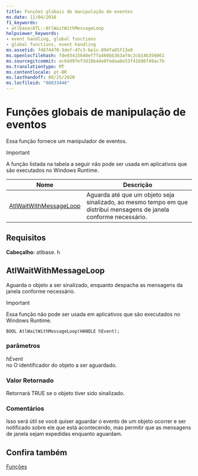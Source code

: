 ```yaml
---
title: Funções globais de manipulação de eventos
ms.date: 11/04/2016
f1_keywords:
- atlbase/ATL::AtlWaitWithMessageLoop
helpviewer_keywords:
- event handling, global functions
- global functions, event handling
ms.assetid: fd674470-3def-47c3-be1c-894fa85f13e8
ms.openlocfilehash: fde93415640ef7fa460bb363af4c3cb14b356061
ms.sourcegitcommit: ec6dd97ef3d10b44e0fedaa8e53f41696f49ac7b
ms.translationtype: MT
ms.contentlocale: pt-BR
ms.lasthandoff: 08/25/2020
ms.locfileid: "88833446"
---
```

# <a name="event-handling-global-functions"></a>Funções globais de manipulação de eventos

Essa função fornece um manipulador de eventos.

> [!IMPORTANT]
> A função listada na tabela a seguir não pode ser usada em aplicativos que são executados no Windows Runtime.

|Nome|Descrição|
|-|-|
|[AtlWaitWithMessageLoop](#atlwaitwithmessageloop)|Aguarda até que um objeto seja sinalizado, ao mesmo tempo em que distribui mensagens de janela conforme necessário.|

## <a name="requirements"></a>Requisitos

**Cabeçalho:** atlbase. h

## <a name="atlwaitwithmessageloop"></a><a name="atlwaitwithmessageloop"></a> AtlWaitWithMessageLoop

Aguarda o objeto a ser sinalizado, enquanto despacha as mensagens da janela conforme necessário.

> [!IMPORTANT]
> Essa função não pode ser usada em aplicativos que são executados no Windows Runtime.

```
BOOL AtlWaitWithMessageLoop(HANDLE hEvent);
```

### <a name="parameters"></a>parâmetros

*hEvent*<br/>
no O identificador do objeto a ser aguardado.

### <a name="return-value"></a>Valor Retornado

Retornará TRUE se o objeto tiver sido sinalizado.

### <a name="remarks"></a>Comentários

Isso será útil se você quiser aguardar o evento de um objeto ocorrer e ser notificado sobre ele que está acontecendo, mas permitir que as mensagens de janela sejam expedidas enquanto aguardam.

## <a name="see-also"></a>Confira também

[Funções](../../atl/reference/atl-functions.md)
